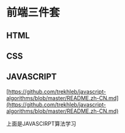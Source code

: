 # 前端三件套

## HTML


## CSS


## JAVASCRIPT

[https://github.com/trekhleb/javascript-algorithms/blob/master/README.zh-CN.md](https://github.com/trekhleb/javascript-algorithms/blob/master/README.zh-CN.md)

上面是JAVASCIRPT算法学习

